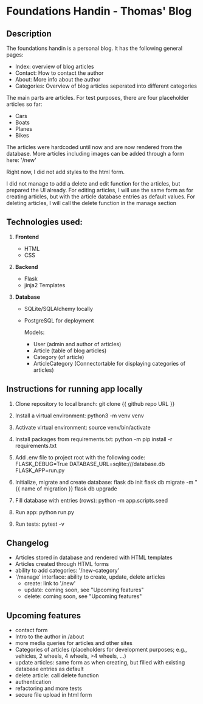 # Foundations Handin - Thomas' Blog

## Description
The foundations handin is a personal blog. It has the following general pages:
- Index: overview of blog articles
- Contact: How to contact the author
- About: More info about the author
- Categories: Overview of blog articles seperated into different categories

The main parts are articles. For test purposes, there are four placeholder articles so far:
- Cars
- Boats
- Planes
- Bikes

The articles were hardcoded until now and are now rendered from the database. More articles including images can be added through a form here: '/new'

Right now, I did not add styles to the html form.

I did not manage to add a delete and edit function for the articles, but prepared the UI already. For editing articles, I will use the same form as for creating articles, but with the article database entries as default values.
For deleting articles, I will call the delete function in the manage section

## Technologies used:
1. **Frontend**
    - HTML
    - CSS

2. **Backend**
    - Flask
    - jinja2 Templates

3. **Database**
    - SQLite/SQLAlchemy locally
    - PostgreSQL for deployment
        
        Models: 
        - User (admin and author of articles)
        - Article (table of blog articles)
        - Category (of article)
        - ArticleCategory (Connectortable for displaying categories of articles)

## Instructions for running app locally
1. Clone repository to local branch: 
    git clone {{ github repo URL }}
2. Install a virtual environment: 
    python3 -m venv venv
3. Activate virtual environment: 
    source venv/bin/activate
4. Install packages from requirements.txt: 
    python -m pip install -r requirements.txt
5. Add .env file to project root with the following code:
    FLASK_DEBUG=True
    DATABASE_URL=sqlite:///database.db
    FLASK_APP=run.py
6. Initialize, migrate and create database:
    flask db init
    flask db migrate -m "{{ name of migration }}
    flask db upgrade
7. Fill database with entries (rows):
    python -m app.scripts.seed
8. Run app:
    python run.py

0. Run tests:
    pytest -v

## Changelog
- Articles stored in database and rendered with HTML templates
- Articles created through HTML forms
- ability to add categories: '/new-category'
- '/manage' interface: ability to create, update, delete articles
    - create: link to '/new'
    - update: coming soon, see "Upcoming features"
    - delete: coming soon, see "Upcoming features"


## Upcoming features
- contact form
- Intro to the author in /about
- more media queries for articles and other sites
- Categories of articles (placeholders for development purposes; e.g., vehicles, 2 wheels, 4 wheels, >4 wheels, ...)
- update articles: same form as when creating, but filled with existing database entries as default
- delete article: call delete function 
- authentication
- refactoring and more tests
- secure file upload in html form